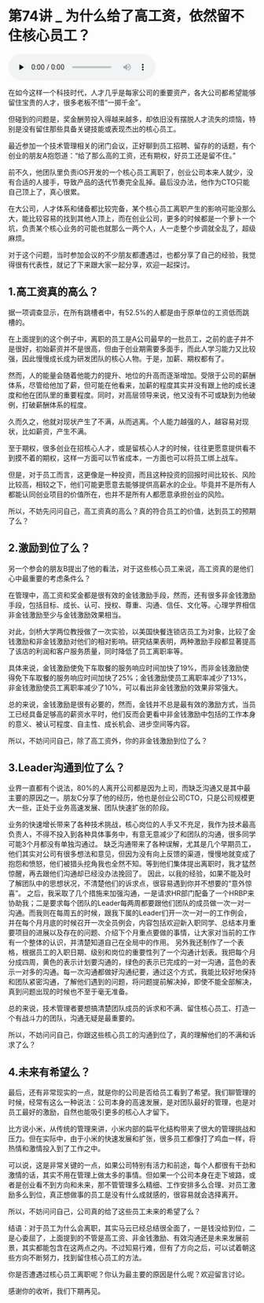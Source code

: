 # 第74讲 _ 为什么给了高工资，依然留不住核心员工？

<audio id="audio" title="第74讲 | 为什么给了高工资，依然留不住核心员工？" controls="" preload="none"><source id="mp3" src="https://static001.geekbang.org/resource/audio/02/b4/021f66a4ecf9576384e80e06a339a3b4.mp3"></audio>

在如今这样一个科技时代，人才几乎是每家公司的重要资产，各大公司都希望能够留住宝贵的人才，很多老板不惜“一掷千金”。

但碰到的问题是，奖金酬劳投入得越来越多，却依旧没有摆脱人才流失的烦恼，特别是没有留住那些具备关键技能或表现杰出的核心员工。

最近参加一个技术管理相关的闭门会议，正好聊到员工招聘、留存的的话题，有个创业的朋友A抱怨道：“给了那么高的工资，还有期权，好员工还是留不住。”

前不久，他团队里负责iOS开发的一个核心员工离职了，创业公司本来人就少，没有合适的人接手，导致产品的迭代节奏完全乱掉。最后没办法，他作为CTO只能自己顶上了，真心很累。

在大公司，人才体系和储备都比较完备，某个核心员工离职产生的影响可能没那么大，能比较容易的找到其他人顶上，而在创业公司，更多的时候都是一个萝卜一个坑，负责某个核心业务的可能也就那么一两个人，人一走整个步调就全乱了，超级麻烦。

对于这个问题，当时参加会议的不少朋友都遭遇过，也都分享了自己的经验，我觉得很有代表性，就记了下来跟大家一起分享，欢迎一起探讨。

## 1.高工资真的高么？

据一项调查显示，在所有跳槽者中，有52.5%的人都是由于原单位的工资低而跳槽的。

在上面提到的这个例子中，离职的员工是A公司最早的一批员工，之前的底子并不是很好，初始薪资并不是很高，但由于创业期需要多面手，而此人学习能力又比较强，因此慢慢成长成为研发团队的核心人物。于是，加薪、期权都有了。

然而，人的能量会随着他能力的提升、地位的升高而逐渐增加。受限于公司的薪酬体系，尽管给他加了薪，但可能在他看来，加薪的程度其实并没有跟上他的成长速度和他在团队里的重要程度。同时，对高层领导来说，他又没有不可或缺到为他破例，打破薪酬体系的程度。

久而久之，他就对现状产生了不满，从而逃离。个人能力越强的人，越容易对现状，比如薪资，产生不满。

至于期权，很多创业在招核心人才，或是留核心人才的时候，往往更愿意提供看不到摸不着的期权，这样一方面可以节省成本，一方面也可以将员工绑上战车。

但是，对于员工而言，这更像是一种投资，而且这种投资的回报时间比较长、风险比较高，相较之下，他们可能更愿意去能够提供高薪水的企业。毕竟并不是所有人都能认同创业项目的价值所在，也并不是所有人都愿意承担创业的风险。

所以，不妨先问问自己，高工资真的高么？真的符合员工的价值，达到员工的预期了么？

## 2.激励到位了么？

另一个参会的朋友B提出了他的看法，对于这些核心员工来说，高工资真的是他们心中最重要的考虑条件么？

在管理中，高工资和奖金都是很有效的金钱激励手段，然而，还有很多非金钱激励手段，包括目标、成长、认可、授权、尊重、沟通、信任、文化等。心理学界相信非金钱激励至少与金钱激励效果相当。

对此，剑桥大学两位教授做了一次实验，以美国快餐连锁店员工为对象，比较了金钱激励和非金钱激励对他们的相对影响。研究结果表明，两种激励手段都显著提高了该店的利润和客户服务质量，同时降低了员工离职率等。

具体来说，金钱激励使免下车取餐的服务响应时间加快了19%，而非金钱激励使得免下车取餐的服务响应时间加快了25%；金钱激励使员工离职率减少了13%，非金钱激励使员工离职率减少了10%，可以看出非金钱激励的效果非常强大。

总的来说，金钱激励是很有必要的，然而，金钱并不总是最有效的激励方式，当员工已经具备足够高的薪资水平时，他们反而会更看中非金钱激励中包括的工作本身的意义、被认可程度、自主性、成长机会、进步空间等内容。

所以，不妨问问自己，除了高工资外，你的非金钱激励到位了么？

## 3.Leader沟通到位了么？

业界一直都有个说法，80%的人离开公司都是因为上司，而缺乏沟通又是其中最主要的原因之一。朋友C分享了他的经历，他也是创业公司CTO，只是公司规模更大一些，正处于业务高速发展、团队快速扩张的阶段。

> 
业务的快速增长带来了各种技术挑战，核心岗位的人手又不充足，我作为技术最高负责人，不得不投入到各种具体事务中，有意无意减少了和团队的沟通，很多同学可能3个月都没有单独沟通过。
缺乏沟通带来了各种误解，尤其是几个早期员工，他们其实对公司有很多想法和意见，但因为没有向上反馈的渠道，慢慢地就变成了抱怨和愤怒，他们被猎头挖角我也全然不知。等到他们集体提出离职时，我才猛然惊醒，再去跟他们沟通却已经没办法挽回了。
因此，以我的经验，如果不能及时了解团队中的思想状况，不清楚他们的诉求点，很容易遇到你并不想要的“意外惊喜”。
之后，我采取了几个措施来加强沟通，一是请求HR部门配备了一个HRBP来协助我；二是要求每个团队的Leader每两周都要跟他们团队的成员做一次一对一沟通。而我则在每周五的时候，跟我下属的Leader们开一次一对一的工作例会，并在每个月月底的时候召开一次全员例会，内容包括欢迎新入职同学、总结本月重要项目的进展以及存在的问题、介绍下个月重点要做的事情，让大家对当前的工作有一个整体的认识，并清楚知道自己在全局中的作用。
另外我还制作了一个表格，根据员工的入职日期、级别和岗位的重要性列了一个沟通计划表。我把每个月分成四周，黄色的表示计划要沟通的，绿色的表示已完成的一对一沟通，蓝色的表示一对多的沟通。每一次沟通都做好沟通纪要，通过这个方式，我能比较好地保持和团队紧密沟通，了解他们遇到的问题，将问题提前解决掉，即使不能全部解决，真到问题出现的时候也不至于毫无准备。


总的来说，技术管理者要想搞清楚团队成员的诉求和不满、留住核心员工、打造一个有战斗力的团队，沟通无疑是最重要的。

所以，不妨问问自己，你跟这些核心员工的沟通到位了，真的理解他们的不满和诉求了么？

## 4.未来有希望么？

最后，还有非常现实的一点，就是你的公司是否给员工看到了希望。我们聊管理的时候，经常有这么一种说法：公司本身的高速发展，是对团队最好的管理，也是对员工最好的激励，自然也能吸引更多的核心人才留下。

比方说小米，从传统的管理来讲，小米内部的扁平化结构带来了很大的管理挑战和压力。但在实际中，由于小米的快速发展和扩张，很多员工都像打了鸡血一样，将热情和激情投入到了工作之中。

可以说，这是非常关键的一点，如果公司特别有活力和前途，每个人都很有干劲和激情的话，其实不用在管理上做太多的事情。但如果一个公司本身在走下坡路，或者是创业看不到方向和未来，那不管管理多么精细、工作安排多么合理、对员工激励多么到位，真正想做事的员工是没有什么成就感的，很容易就会选择离开。

所以，不妨问问自己，公司真的给了这些员工未来的希望了么？

结语：对于员工为什么会离职，其实马云已经总结很全面了，一是钱没给到位，二是心委屈了，上面提到的不管是高工资、非金钱激励、有效沟通还是未来发展前景，其实都能包含在这两点之内。不过知易行难，但有了方向之后，可以试着朝这些方向不断努力，找到留住核心员工的方法。

你是否遭遇过核心员工离职呢？你认为最主要的原因是什么呢？欢迎留言讨论。

感谢你的收听，我们下期再见。


